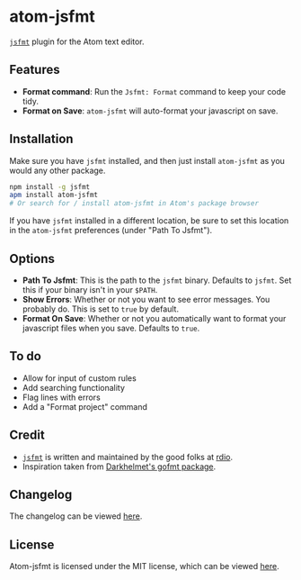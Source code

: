 atom-jsfmt
==========

[`jsfmt`][jsfmt] plugin for the Atom text editor.

Features
--------
 - **Format command**: Run the `Jsfmt: Format` command to keep your code tidy.
 - **Format on Save**: `atom-jsfmt` will auto-format your javascript on save.

Installation
------------

Make sure you have `jsfmt` installed, and then just install `atom-jsfmt` as you would any other package.

```bash
npm install -g jsfmt
apm install atom-jsfmt
# Or search for / install atom-jsfmt in Atom's package browser
```
If you have `jsfmt` installed in a different location, be sure to set this location in the
`atom-jsfmt` preferences (under "Path To Jsfmt").

Options
-------

 - **Path To Jsfmt**: This is the path to the `jsfmt` binary. Defaults to `jsfmt`.
   Set this if your binary isn't in your `$PATH`.
 - **Show Errors**: Whether or not you want to see error messages. You probably do.
   This is set to `true` by default.
 - **Format On Save**: Whether or not you automatically want to format your javascript
   files when you save. Defaults to `true`.



To do
-----

 - Allow for input of custom rules
 - Add searching functionality
 - Flag lines with errors
 - Add a "Format project" command


Credit
------

 - [`jsfmt`][jsfmt] is written and maintained by the good folks at [rdio][rdio].
 - Inspiration taken from [Darkhelmet's gofmt package][gofmt].


Changelog
---------
The changelog can be viewed [here][changelog].


License
-------
Atom-jsfmt is licensed under the MIT license, which can be viewed [here][license].


[gofmt]:https://github.com/darkhelmet/atom-gofmt
[jsfmt]:http://rdio.github.io/jsfmt/
[rdio]:https://github.com/rdio
[changelog]:./CHANGELOG.md
[license]: ./LICENSE.md
